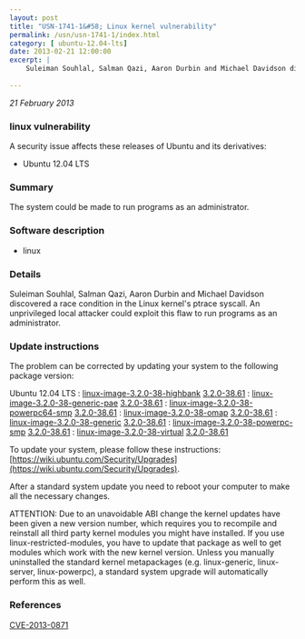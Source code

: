 ```yaml
---
layout: post
title: "USN-1741-1&#58; Linux kernel vulnerability"
permalink: /usn/usn-1741-1/index.html
category: [ ubuntu-12.04-lts]
date: 2013-02-21 12:00:00
excerpt: |
    Suleiman Souhlal, Salman Qazi, Aaron Durbin and Michael Davidson discovered a race condition in the Linux kernel&#39;s ptrace syscall. An unprivileged local attacker could exploit this flaw to run programs as an administrator. 
    
--- 
```

 
 

*21 February 2013*

### linux vulnerability

A security issue affects these releases of Ubuntu and its derivatives:

* Ubuntu 12.04 LTS

### Summary

The system could be made to run programs as an administrator. 

### Software description

* linux 

### Details

Suleiman Souhlal, Salman Qazi, Aaron Durbin and Michael Davidson discovered a race condition in the Linux kernel&#39;s ptrace syscall. An unprivileged local attacker could exploit this flaw to run programs as an administrator. 

### Update instructions

The problem can be corrected by updating your system to the following package version:

Ubuntu 12.04 LTS
 : [linux-image-3.2.0-38-highbank](https://launchpad.net/ubuntu/+source/linux) <span> [3.2.0-38.61](https://launchpad.net/ubuntu/+source/linux/3.2.0-38.61) </span> 
 : [linux-image-3.2.0-38-generic-pae](https://launchpad.net/ubuntu/+source/linux) <span> [3.2.0-38.61](https://launchpad.net/ubuntu/+source/linux/3.2.0-38.61) </span> 
 : [linux-image-3.2.0-38-powerpc64-smp](https://launchpad.net/ubuntu/+source/linux) <span> [3.2.0-38.61](https://launchpad.net/ubuntu/+source/linux/3.2.0-38.61) </span> 
 : [linux-image-3.2.0-38-omap](https://launchpad.net/ubuntu/+source/linux) <span> [3.2.0-38.61](https://launchpad.net/ubuntu/+source/linux/3.2.0-38.61) </span> 
 : [linux-image-3.2.0-38-generic](https://launchpad.net/ubuntu/+source/linux) <span> [3.2.0-38.61](https://launchpad.net/ubuntu/+source/linux/3.2.0-38.61) </span> 
 : [linux-image-3.2.0-38-powerpc-smp](https://launchpad.net/ubuntu/+source/linux) <span> [3.2.0-38.61](https://launchpad.net/ubuntu/+source/linux/3.2.0-38.61) </span> 
 : [linux-image-3.2.0-38-virtual](https://launchpad.net/ubuntu/+source/linux) <span> [3.2.0-38.61](https://launchpad.net/ubuntu/+source/linux/3.2.0-38.61) </span> 

To update your system, please follow these instructions: [https://wiki.ubuntu.com/Security/Upgrades](https://wiki.ubuntu.com/Security/Upgrades).

After a standard system update you need to reboot your computer to make all the necessary changes.

ATTENTION: Due to an unavoidable ABI change the kernel updates have been given a new version number, which requires you to recompile and reinstall all third party kernel modules you might have installed. If you use linux-restricted-modules, you have to update that package as well to get modules which work with the new kernel version. Unless you manually uninstalled the standard kernel metapackages (e.g. linux-generic, linux-server, linux-powerpc), a standard system upgrade will automatically perform this as well. 

### References

 
 [CVE-2013-0871](http://people.ubuntu.com/~ubuntu-security/cve/CVE-2013-0871)
 

